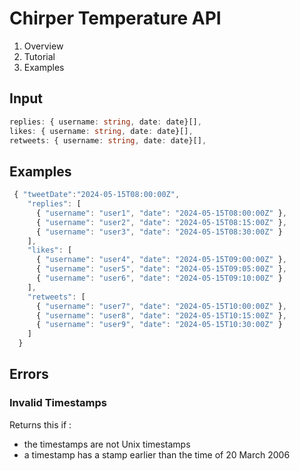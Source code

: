 
# Chirper Temperature API

1. Overview
2. Tutorial
3. Examples


## Input

```typescript
replies: { username: string, date: date}[],
likes: { username: string, date: date}[],
retweets: { username: string, date: date}[],
``` 

## Examples
```typescript
 { "tweetDate":"2024-05-15T08:00:00Z",
    "replies": [
      { "username": "user1", "date": "2024-05-15T08:00:00Z" },
      { "username": "user2", "date": "2024-05-15T08:15:00Z" },
      { "username": "user3", "date": "2024-05-15T08:30:00Z" }
    ],
    "likes": [
      { "username": "user4", "date": "2024-05-15T09:00:00Z" },
      { "username": "user5", "date": "2024-05-15T09:05:00Z" },
      { "username": "user6", "date": "2024-05-15T09:10:00Z" }
    ],
    "retweets": [
      { "username": "user7", "date": "2024-05-15T10:00:00Z" },
      { "username": "user8", "date": "2024-05-15T10:15:00Z" },
      { "username": "user9", "date": "2024-05-15T10:30:00Z" }
    ]
  }
```


## Errors
### Invalid Timestamps 
Returns this if :
- the timestamps are not Unix timestamps
- a timestamp has a stamp earlier than the time of 20 March 2006

